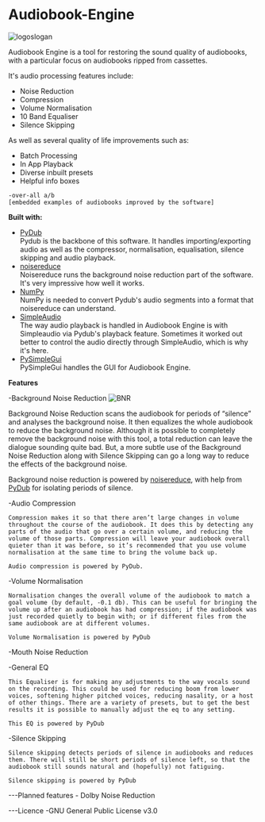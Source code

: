 # Audiobook-Engine

![logoslogan](https://user-images.githubusercontent.com/56782487/138974838-157e18d0-f6c3-4713-b925-e80b3420073d.png)


Audiobook Engine is a tool for restoring the sound quality of audiobooks, with a particular focus on audiobooks ripped from cassettes.

It's audio processing features include:
<div><ul>
	<li>Noise Reduction</li>
	<li>Compression</li>
	<li>Volume Normalisation</li>
	<li>10 Band Equaliser</li>
	<li>Silence Skipping</li>
</ul></div>

As well as several quality of life improvements such as:
<div><ul>
	<li>Batch Processing</li>
	<li>In App Playback</li>
	<li>Diverse inbuilt presets</li>
	<li>Helpful info boxes</li>
</ul></div>

	-over-all a/b
	[embedded examples of audiobooks improved by the software]
<b>Built with:</b>
<div><ul>
	<li><a href="https://github.com/jiaaro/pydub">PyDub</a></li>
		Pydub is the backbone of this software. It handles importing/exporting audio as well as the compressor, normalisation,
		equalisation, silence skipping and audio playback.
	<li><a href="https://github.com/timsainb/noisereduce">noisereduce</a></li>
		Noisereduce runs the background noise reduction part of the software. It's very impressive how well it works.
	<li><a href="https://numpy.org/">NumPy</a></li>
		NumPy is needed to convert Pydub's audio segments into a format that noisereduce can understand.
	<li><a href="https://github.com/hamiltron/py-simple-audio">SimpleAudio</a></li>
		The way audio playback is handled in Audiobook Engine is with Simpleaudio via Pydub's playback feature. Sometimes it worked out better to control the
		audio directly through SimpleAudio, which is why it's here.
	<li><a href="https://pysimplegui.readthedocs.io/en/latest/">PySimpleGui</a></li>
		PySimpleGui handles the GUI for Audiobook Engine.
</ul></div>

<b>Features</b>

-Background Noise Reduction
![BNR](https://user-images.githubusercontent.com/56782487/138979962-dba3ca2c-3bc7-4bee-a8fd-26ee294de81c.png)

Background Noise Reduction scans the audiobook for periods of “silence” and analyses the background noise. It then equalizes the whole audiobook to reduce the background noise. Although it is possible to completely remove the background noise with this tool, a total reduction can leave the dialogue sounding quite bad. But, a more subtle use of the Background Noise Reduction along with Silence Skipping can go a long way to reduce the effects of the background noise.

Background noise reduction is powered by <a href="https://github.com/timsainb/noisereduce">noisereduce</a>, with help from <a href="https://github.com/jiaaro/pydub">PyDub</a> for isolating periods of silence.

-Audio Compression

	Compression makes it so that there aren’t large changes in volume throughout the course of the audiobook. It does this by detecting any parts of the audio that go over a certain volume, and reducing the volume of those parts. Compression will leave your audiobook overall quieter than it was before, so it’s recommended that you use volume normalisation at the same time to bring the volume back up.
	
	Audio compression is powered by PyDub.


-Volume Normalisation

	Normalisation changes the overall volume of the audiobook to match a goal volume (by default, -0.1 db). This can be useful for bringing the volume up after an audiobook has had compression; if the audiobook was just recorded quietly to begin with; or if different files from the same audiobook are at different volumes.

	Volume Normalisation is powered by PyDub



-Mouth Noise Reduction
	

-General EQ
	
	This Equaliser is for making any adjustments to the way vocals sound on the recording. This could be used for reducing boom from lower voices, softening higher pitched voices, reducing nasality, or a host of other things. There are a variety of presets, but to get the best results it is possible to manually adjust the eq to any setting.

	This EQ is powered by PyDub

-Silence Skipping

	Silence skipping detects periods of silence in audiobooks and reduces them. There will still be short periods of silence left, so that the audiobook still sounds natural and (hopefully) not fatiguing. 

	Silence skipping is powered by PyDub

---Planned features
	- Dolby Noise Reduction

---Licence
	-GNU General Public License v3.0
